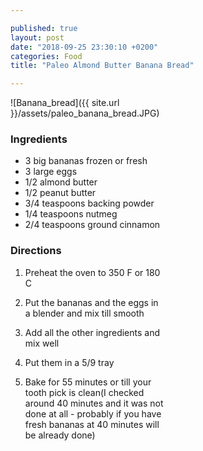 ```yaml
---

published: true
layout: post
date: "2018-09-25 23:30:10 +0200"
categories: Food
title: "Paleo Almond Butter Banana Bread"

---
```

<div style="-webkit-column-count: 2; -moz-column-count: 2; column-count: 2; -webkit-column-rule: 1px dotted #e0e0e0; -moz-column-rule: 1px dotted #e0e0e0; column-rule: 1px dotted #e0e0e0;">
    <div style="display: inline-block;">
    ![Banana_bread]({{ site.url }}/assets/paleo_banana_bread.JPG)
    </div>
    <div style="display: inline-block;">
        
### Ingredients

- 3 big bananas frozen or fresh
- 3 large eggs
- 1/2 almond butter
- 1/2 peanut butter
- 3/4 teaspoons backing powder
- 1/4 teaspoons nutmeg
- 2/4 teaspoons ground cinnamon

### Directions
1. Preheat the oven to 350 F or 180 C
2. Put the bananas and the eggs in a blender and mix till smooth
3. Add all the other ingredients and mix well
4. Put them in a 5/9 tray 
5. Bake for 55 minutes or till your tooth pick is clean(I checked around 40 minutes and it was not done at all - probably if you have fresh bananas at 40 minutes will be already done)  

    </div>
</div>
